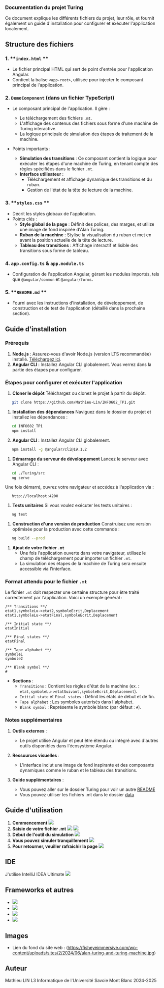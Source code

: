 ### Documentation du projet Turing
Ce document explique les différents fichiers du projet, leur rôle, et fournit également un guide d'installation pour configurer et exécuter l'application localement.

## **Structure des fichiers**
### 1. **`index.html` **
- Le fichier principal HTML qui sert de point d'entrée pour l'application Angular.
- Contient la balise `<app-root>`, utilisée pour injecter le composant principal de l'application.

### 2. **`DemoComponent` (dans un fichier TypeScript)**
- Le composant principal de l'application. Il gère :
    - Le téléchargement des fichiers `.mt`.
    - L'affichage des contenus des fichiers sous forme d'une machine de Turing interactive.
    - La logique principale de simulation des étapes de traitement de la machine.

- Points importants :
    - **Simulation des transitions** : Ce composant contient la logique pour exécuter les étapes d'une machine de Turing, en tenant compte des règles spécifiées dans le fichier `.mt`.
    - **Interface utilisateur :**
        - Téléchargement et affichage dynamique des transitions et du ruban.
        - Gestion de l'état de la tête de lecture de la machine.

### 3. **`styles.css` **
- Décrit les styles globaux de l'application.
- Points clés :
    - **Style global de la page** : Définit des polices, des marges, et utilize une image de fond inspirée d'Alan Turing.
    - **Ruban de la machine** : Stylise la visualisation du ruban et met en avant la position actuelle de la tête de lecture.
    - **Tableau des transitions** : Affichage interactif et lisible des transitions sous forme de tableau.

### 4. **`app.config.ts` & `app.module.ts`**
- Configuration de l'application Angular, gérant les modules importés, tels que `@angular/common` et `@angular/forms`.

### 5. **`README.md` **
- Fourni avec les instructions d'installation, de développement, de construction et de test de l'application (détaillé dans la prochaine section).

## **Guide d'installation**
### **Prérequis**
1. **Node.js** : Assurez-vous d'avoir Node.js (version LTS recommandée) installé. [Téléchargez ici](https://nodejs.org/en).
2. **Angular CLI** : Installez Angular CLI globalement. Vous verrez dans la partie des étapes pour configurer.

### **Étapes pour configurer et exécuter l'application**
1. **Cloner le dépôt** Téléchargez ou clonez le projet à partir du dépôt.
``` bash
   git clone https://github.com/Mathieu-Lin/INFO602_TP1.git
```
1. **Installation des dépendances** Naviguez dans le dossier du projet et installez les dépendances :
``` bash
   cd INFO602_TP1
   npm install
```

2. **Angular CLI** : Installez Angular CLI globalement.
``` bash
   npm install -g @angular/cli@19.1.2
```

1. **Démarrage du serveur de développement** Lancez le serveur avec Angular CLI :
``` bash
   cd ./Turing/src
   ng serve
```
Une fois démarré, ouvrez votre navigateur et accédez à l'application via :
```
   http://localhost:4200
```
1. **Tests unitaires** Si vous voulez exécuter les tests unitaires :
``` bash
   ng test
```
1. **Construction d'une version de production** Construisez une version optimisée pour la production avec cette commande :
``` bash
   ng build --prod
```
1. **Ajout de votre fichier `.mt`**
    - Une fois l'application ouverte dans votre navigateur, utilisez le champ de téléchargement pour importer un fichier `.mt`.
    - La simulation des étapes de la machine de Turing sera ensuite accessible via l'interface.

### **Format attendu pour le fichier `.mt`**
Le fichier `.mt` doit respecter une certaine structure pour être traité correctement par l'application. Voici un exemple général :
```
/** Transitions **/
etat1,symboleLu->etat2,symboleEcrit,Deplacement
etat1,symboleLu->etatFinal,symboleEcrit,Deplacement

/** Initial state **/
etatInitial

/** Final states **/
etatFinal

/** Tape alphabet **/
symbole1
symbole2

/** Blank symbol **/
#
```
- **Sections** :
    - `Transitions` : Contient les règles d'état de la machine (ex. : `etat,symboleLu->etatSuivant,symboleEcrit,Déplacement`).
    - `Initial state` et `Final states` : Définit les états de début et de fin.
    - `Tape alphabet` : Les symboles autorisés dans l'alphabet.
    - `Blank symbol` : Représente le symbole blanc (par défaut : `#`).


### **Notes supplémentaires**
1. **Outils externes** :
    - Le projet utilise Angular et peut être étendu ou intégré avec d'autres outils disponibles dans l'écosystème Angular.

2. **Ressources visuelles** :
    - L'interface inclut une image de fond inspirante et des composants dynamiques comme le ruban et le tableau des transitions.

3. **Guide supplémentaires** :
    - Vous pouvez aller sur le dossier Turing pour voir un autre [README](./Turing/README.md)
    - Vous pouvez utiliser les fichiers .mt dans le dossier [data](./Turing/data)

## **Guide d'utilisation**
1. **Commencement**
![](./Turing/assets/page1.png)
2. **Saisie de votre fichier .mt**
![](./Turing/assets/page2.png)
![](./Turing/assets/page3.png)
3. **Début de l'outil du simulation**
![](./Turing/assets/page4.png)
4. **Vous pouvez simuler tranquillement**
![](./Turing/assets/page5.png)
5. **Pour retourner, veuiller rafraichir la page**
![](./Turing/assets/page6.png)

## **IDE**

J'utilise IntelliJ IDEA Ultimate
![](https://img.shields.io/badge/IntelliJ_IDEA-000000.svg?style=for-the-badge&logo=intellij-idea&logoColor=white)

## **Frameworks et autres**
- ![](https://img.shields.io/badge/Angular-DD0031?style=for-the-badge&logo=angular&logoColor=white)
- ![](https://img.shields.io/badge/AngularJS-E23237?style=for-the-badge&logo=angularjs&logoColor=white)
- ![](https://img.shields.io/badge/Node%20js-339933?style=for-the-badge&logo=nodedotjs&logoColor=white)
- ![](https://img.shields.io/badge/ts--node-3178C6?style=for-the-badge&logo=ts-node&logoColor=white)

## **Images**
- Lien du fond du site web : (https://fisheyeimmersive.com/wp-content/uploads/sites/2/2024/06/alan-turing-and-turing-machine.jpg)

## **Auteur**
Mathieu LIN L3 Informatique de l'Université Savoie Mont Blanc 2024-2025